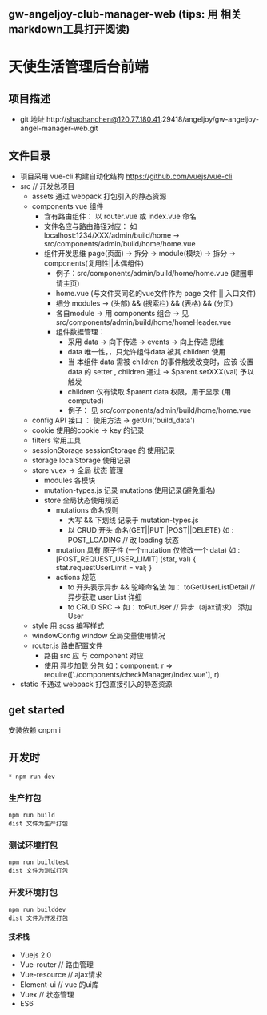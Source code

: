 ## gw-angeljoy-club-manager-web (tips: 用 相关markdown工具打开阅读)

# 天使生活管理后台前端

## 项目描述
* git 地址 http://shaohanchen@120.77.180.41:29418/angeljoy/gw-angeljoy-angel-manager-web.git

## 文件目录
* 项目采用 vue-cli 构建自动化结构 https://github.com/vuejs/vue-cli
* src // 开发总项目
    * assets 通过 webpack 打包引入的静态资源
    * components vue 组件
        * 含有路由组件：<router-view></router-view> 以 router.vue 或 index.vue 命名
        * 文件名应与路由路径对应： 如 localhost:1234/XXX/admin/build/home -> src/components/admin/build/home/home.vue
        * 组件开发思维 page(页面) -> 拆分 -> module(模块) -> 拆分 -> components(复用性||木偶组件)
            * 例子：src/components/admin/build/home/home.vue (建圈申请主页)
            * home.vue (与文件夹同名的vue文件作为 page 文件 || 入口文件)
            * 细分 modules ->  <homeHeader />(头部) && <homeFilter />(搜索栏) && <homeTable />(表格) && <homePagination />(分页)
            * 各自module -> 用 components 组合 -> 见 src/components/admin/build/home/homeHeader.vue
            * 组件数据管理：
                * 采用 data -> 向下传递  -> events -> 向上传递 思维
                * data 唯一性，，只允许组件data 被其 children 使用
                * 当 本组件 data 需被 children 的事件触发改变时，应该 设置 data 的 setter , children 通过 -> $parent.setXXX(val) 予以触发
                * children 仅有读取 $parent.data 权限，用于显示 (用 computed)
                * 例子： 见 src/components/admin/build/home/home.vue
    * config API 接口 ： 使用方法 -> getUri('build_data')
    * cookie 使用的cookie -> key 的记录
    * filters 常用工具
    * sessionStorage sessionStorage 的 使用记录
    * storage localStorage 使用记录
    * store vuex -> 全局 状态 管理
        * modules 各模块
        * mutation-types.js 记录 mutations 使用记录(避免重名)
        * store 全局状态使用规范
            * mutations 命名规则
                * 大写 && 下划线 记录于 mutation-types.js
                * 以 CRUD 开头 命名(GET||PUT||POST||DELETE) 如 :  POST_LOADING // 改 loading 状态
            * mutation 具有 原子性 (一个mutation 仅修改一个 data) 如 :  [POST_REQUEST_USER_LIMIT] (stat, val) { stat.requestUserLimit = val; }
            * actions 规范
                * to 开头表示异步 && 驼峰命名法 如： toGetUserListDetail // 异步获取 user List 详细
                * to CRUD SRC -> 如： toPutUser // 异步（ajax请求） 添加 User
    * style 用 scss 编写样式
    * windowConfig window 全局变量使用情况
    * router.js 路由配置文件
        * 路由 src 应 与 component 对应
        * 使用 异步加载 分包 如：component: r => require(['./components/checkManager/index.vue'], r)
* static 不通过 webpack 打包直接引入的静态资源

## get started
安装依赖 cnpm i

## 开发时
    * npm run dev

### 生产打包
    npm run build
    dist 文件为生产打包

### 测试环境打包
    npm run buildtest
    dist 文件为测试打包

### 开发环境打包
    npm run builddev
    dist 文件为开发打包

#### 技术栈
- Vuejs 2.0
- Vue-router   // 路由管理
- Vue-resource // ajax请求
- Element-ui   // vue 的ui库
- Vuex         // 状态管理
- ES6
